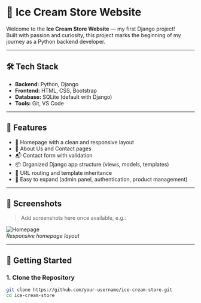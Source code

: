# 🍦 Ice Cream Store Website

Welcome to the **Ice Cream Store Website** — my first Django project!  
Built with passion and curiosity, this project marks the beginning of my journey as a Python backend developer.

---

## 🛠️ Tech Stack

- **Backend:** Python, Django
- **Frontend:** HTML, CSS, Bootstrap
- **Database:** SQLite (default with Django)
- **Tools:** Git, VS Code

---

## 🌟 Features

- 🧁 Homepage with a clean and responsive layout  
- 📄 About Us and Contact pages  
- 📬 Contact form with validation  
- 📦 Organized Django app structure (views, models, templates)  
- 🧩 URL routing and template inheritance  
- 🔧 Easy to expand (admin panel, authentication, product management)

---

## 📸 Screenshots

> Add screenshots here once available, e.g.:

![Homepage](static/img/screenshot_homepage.png)  
*Responsive homepage layout*

---

## 🚀 Getting Started

### 1. Clone the Repository
```bash
git clone https://github.com/your-username/ice-cream-store.git
cd ice-cream-store
